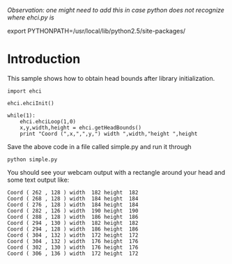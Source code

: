 _Observation: one might need to add this in case python does not recognize where ehci.py is_

export PYTHONPATH=/usr/local/lib/python2.5/site-packages/

# Introduction #

This sample shows how to obtain head bounds after library initialization.

```
import ehci

ehci.ehciInit()

while(1):
	ehci.ehciLoop(1,0)
	x,y,width,height = ehci.getHeadBounds()
	print "Coord (",x,",",y,") width ",width,"height ",height
```

Save the above code in a file called simple.py and run it through

```
python simple.py
```

You should see your webcam output with a rectangle around your head and some text output like:
```
Coord ( 262 , 128 ) width  182 height  182
Coord ( 268 , 128 ) width  184 height  184
Coord ( 276 , 128 ) width  184 height  184
Coord ( 282 , 126 ) width  190 height  190
Coord ( 288 , 128 ) width  186 height  186
Coord ( 294 , 130 ) width  182 height  182
Coord ( 294 , 128 ) width  186 height  186
Coord ( 304 , 132 ) width  172 height  172
Coord ( 304 , 132 ) width  176 height  176
Coord ( 302 , 130 ) width  176 height  176
Coord ( 306 , 136 ) width  172 height  172
```